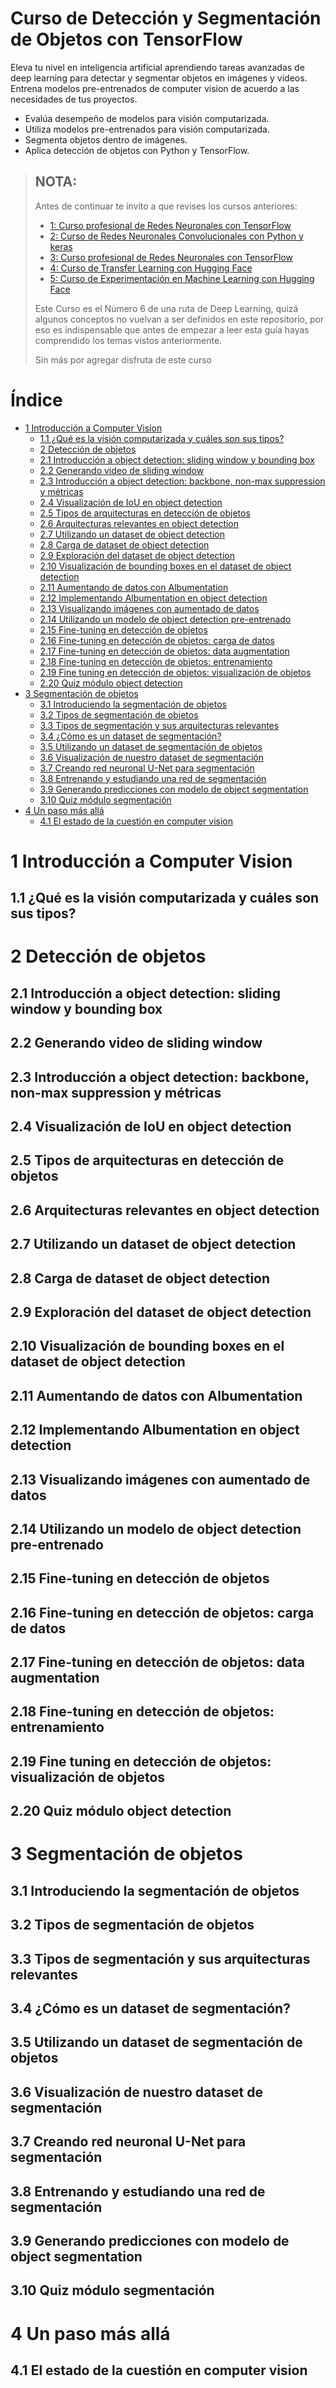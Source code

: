 # Curso de Detección y Segmentación de Objetos con TensorFlow

Eleva tu nivel en inteligencia artificial aprendiendo tareas avanzadas de deep learning para detectar y segmentar objetos en imágenes y videos. 
Entrena modelos pre-entrenados de computer vision de acuerdo a las necesidades de tus proyectos.

- Evalúa desempeño de modelos para visión computarizada.
- Utiliza modelos pre-entrenados para visión computarizada.
- Segmenta objetos dentro de imágenes.
- Aplica detección de objetos con Python y TensorFlow.


> ## NOTA:
> Antes de continuar te invito a que revises los cursos anteriores:
> - [1: Curso profesional de Redes Neuronales con TensorFlow](https://github.com/ichcanziho/Deep_Learnining_Platzi/tree/master/1%20Curso%20de%20fundamentos%20de%20redes%20neuronales)
> - [2: Curso de Redes Neuronales Convolucionales con Python y keras](https://github.com/ichcanziho/Deep_Learnining_Platzi/tree/master/2%20Curso%20de%20Redes%20Neuronales%20Convolucionales)
> - [3: Curso profesional de Redes Neuronales con TensorFlow](https://github.com/ichcanziho/Deep_Learnining_Platzi/tree/master/3%20Curso%20profesional%20de%20Redes%20Neuronales%20con%20TensorFlow)
> - [4: Curso de Transfer Learning con Hugging Face](https://github.com/ichcanziho/Deep_Learnining_Platzi/tree/master/4%20Curso%20de%20Transfer%20Learning%20con%20Hugging%20Face)
> - [5: Curso de Experimentación en Machine Learning con Hugging Face](https://github.com/ichcanziho/Deep_Learnining_Platzi/tree/master/5%20Curso%20de%20introducci%C3%B3n%20a%20Demos%20de%20Machine%20Learning%20con%20Hugging%20Face)
> 
> Este Curso es el Número 6 de una ruta de Deep Learning, quizá algunos conceptos no vuelvan a ser definidos en este repositorio,
> por eso es indispensable que antes de empezar a leer esta guía hayas comprendido los temas vistos anteriormente.
> 
> Sin más por agregar disfruta de este curso

# Índice
- [1 Introducción a Computer Vision](#1-introducción-a-computer-vision)
  - [1.1 ¿Qué es la visión computarizada y cuáles son sus tipos?](#11-qué-es-la-visión-computarizada-y-cuáles-son-sus-tipos)
  - [2 Detección de objetos](#2-detección-de-objetos)
  - [2.1 Introducción a object detection: sliding window y bounding box](#21-introducción-a-object-detection-sliding-window-y-bounding-box)
  - [2.2 Generando video de sliding window](#22-generando-video-de-sliding-window)
  - [2.3 Introducción a object detection: backbone, non-max suppression y métricas](#23-introducción-a-object-detection-backbone-non-max-suppression-y-métricas)
  - [2.4 Visualización de IoU en object detection](#24-visualización-de-iou-en-object-detection)
  - [2.5 Tipos de arquitecturas en detección de objetos](#25-tipos-de-arquitecturas-en-detección-de-objetos)
  - [2.6 Arquitecturas relevantes en object detection](#26-arquitecturas-relevantes-en-object-detection)
  - [2.7 Utilizando un dataset de object detection](#27-utilizando-un-dataset-de-object-detection)
  - [2.8 Carga de dataset de object detection](#28-carga-de-dataset-de-object-detection)
  - [2.9 Exploración del dataset de object detection](#29-exploración-del-dataset-de-object-detection)
  - [2.10 Visualización de bounding boxes en el dataset de object detection](#210-visualización-de-bounding-boxes-en-el-dataset-de-object-detection)
  - [2.11 Aumentando de datos con Albumentation](#211-aumentando-de-datos-con-albumentation)
  - [2.12 Implementando Albumentation en object detection](#212-implementando-albumentation-en-object-detection)
  - [2.13 Visualizando imágenes con aumentado de datos](#213-visualizando-imágenes-con-aumentado-de-datos)
  - [2.14 Utilizando un modelo de object detection pre-entrenado](#214-utilizando-un-modelo-de-object-detection-pre-entrenado)
  - [2.15 Fine-tuning en detección de objetos](#215-fine-tuning-en-detección-de-objetos)
  - [2.16 Fine-tuning en detección de objetos: carga de datos](#216-fine-tuning-en-detección-de-objetos-carga-de-datos)
  - [2.17 Fine-tuning en detección de objetos: data augmentation](#217-fine-tuning-en-detección-de-objetos-data-augmentation)
  - [2.18 Fine-tuning en detección de objetos: entrenamiento](#218-fine-tuning-en-detección-de-objetos-entrenamiento)
  - [2.19 Fine tuning en detección de objetos: visualización de objetos](#219-fine-tuning-en-detección-de-objetos-visualización-de-objetos)
  - [2.20 Quiz módulo object detection](#220-quiz-módulo-object-detection)
- [3 Segmentación de objetos](#3-segmentación-de-objetos)
  - [3.1 Introduciendo la segmentación de objetos](#31-introduciendo-la-segmentación-de-objetos)
  - [3.2 Tipos de segmentación de objetos](#32-tipos-de-segmentación-de-objetos)
  - [3.3 Tipos de segmentación y sus arquitecturas relevantes](#33-tipos-de-segmentación-y-sus-arquitecturas-relevantes)
  - [3.4 ¿Cómo es un dataset de segmentación?](#34-cómo-es-un-dataset-de-segmentación)
  - [3.5 Utilizando un dataset de segmentación de objetos](#35-utilizando-un-dataset-de-segmentación-de-objetos)
  - [3.6 Visualización de nuestro dataset de segmentación](#36-visualización-de-nuestro-dataset-de-segmentación)
  - [3.7 Creando red neuronal U-Net para segmentación](#37-creando-red-neuronal-u-net-para-segmentación)
  - [3.8 Entrenando y estudiando una red de segmentación](#38-entrenando-y-estudiando-una-red-de-segmentación)
  - [3.9 Generando predicciones con modelo de object segmentation](#39-generando-predicciones-con-modelo-de-object-segmentation)
  - [3.10 Quiz módulo segmentación](#310-quiz-módulo-segmentación)
- [4 Un paso más allá](#4-un-paso-más-allá)
  - [4.1 El estado de la cuestión en computer vision](#41-el-estado-de-la-cuestión-en-computer-vision)


# 1 Introducción a Computer Vision

## 1.1 ¿Qué es la visión computarizada y cuáles son sus tipos?

# 2 Detección de objetos

## 2.1 Introducción a object detection: sliding window y bounding box

## 2.2 Generando video de sliding window

## 2.3 Introducción a object detection: backbone, non-max suppression y métricas

## 2.4 Visualización de IoU en object detection

## 2.5 Tipos de arquitecturas en detección de objetos

## 2.6 Arquitecturas relevantes en object detection

## 2.7 Utilizando un dataset de object detection

## 2.8 Carga de dataset de object detection

## 2.9 Exploración del dataset de object detection

## 2.10 Visualización de bounding boxes en el dataset de object detection

## 2.11 Aumentando de datos con Albumentation

## 2.12 Implementando Albumentation en object detection

## 2.13 Visualizando imágenes con aumentado de datos

## 2.14 Utilizando un modelo de object detection pre-entrenado

## 2.15 Fine-tuning en detección de objetos

## 2.16 Fine-tuning en detección de objetos: carga de datos

## 2.17 Fine-tuning en detección de objetos: data augmentation

## 2.18 Fine-tuning en detección de objetos: entrenamiento

## 2.19 Fine tuning en detección de objetos: visualización de objetos

## 2.20 Quiz módulo object detection

# 3 Segmentación de objetos

## 3.1 Introduciendo la segmentación de objetos

## 3.2 Tipos de segmentación de objetos

## 3.3 Tipos de segmentación y sus arquitecturas relevantes

## 3.4 ¿Cómo es un dataset de segmentación?

## 3.5 Utilizando un dataset de segmentación de objetos

## 3.6 Visualización de nuestro dataset de segmentación

## 3.7 Creando red neuronal U-Net para segmentación

## 3.8 Entrenando y estudiando una red de segmentación

## 3.9 Generando predicciones con modelo de object segmentation

## 3.10 Quiz módulo segmentación

# 4 Un paso más allá

## 4.1 El estado de la cuestión en computer vision
